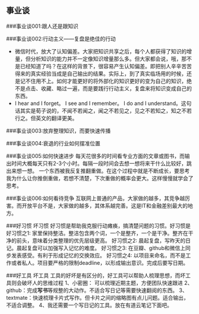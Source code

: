 ## 事业谈

###事业谈001:跟人还是跟知识

###事业谈002:行动主义——复盘是绝佳的行动
- 微信时代，放大了认知偏差。大家把知识共享之后，每个人都获得了知识的增量，但分析知识的能力并不一定像知识增量那么多。但大家都会说，哦，那不是已经知道了吗？在这样的背景下，很容易产生认知偏差。即把别人辛辛苦苦得来的真实经验当成是自己输出的结果。实际上，到了真实临场用的时候，还是记不住用不上。如何才能更好的将外部化的知识更好的变为自己的知识，绝不是点击、收藏、略过一遍，而是要践行行动主义，复盘来将知识变成自己的东西。
- I hear and I forget。 I see and I remember。 I do and I understand。这句话其实是荀子说的，不闻不若闻之，闻之不若见之，见之不若知之，知之不若行之。但英文的翻译更美。

###事业谈003:放弃整理知识，而要快速传播


###事业谈004:衰退的行业如何摆准位置

###事业谈005:如何快速进步
每天花很多的时间看专业方面的文章或图书，而输出时间大概每天只有2-3个小时。每隔一段时间会去想一想将来干什么比较好，跳出来想一想。
一个东西被我反复推翻重做。在这个过程中就是不断成长，要思考我为什么让你推倒重做，若想不清楚，下次重做的概率会更大。这样慢慢就学会了思考。

###事业谈006:如何看待竞争
互联网上普通的产品，大家做的越多，其竞争越厉害。而开放平台不是，大家做的越多，其体系越完善。这是IT和金融差别最大的地方。

###好习惯 坏习惯
好习惯是帮助我克服行动瘫痪，搞清楚问题的习惯。好习惯是
好习惯之1: 家里保持整洁。整洁包含两个词，一个是整齐，一个是干净。整齐在干净的前头，意味着分类整理的优先层级更高。
好习惯之2: 晨起复盘，写昨天的日记。晨起复盘可以加强写入记忆的难度。
好习惯之3: 在豆瓣、github和微信上同步发表感受。有利于形成记忆的交换效应。
好习惯之4: 以项目来命名，而不是工作或者私人。项目要严格的限制deadline，以形成输出意识。完成后要写日期。


###好工具 坏工具
工具的好坏是有区分的，好工具可以帮助人梳理思想，而坏工具则会破坏人的思维过程
1、小密圈： 可以梳理近期主题，方便团队快速跟进
2、github：完成**写书**等规整的大动作。不适合写日记等需要快速翻阅的东西。
3、textmate：快速梳理卡片式写作。但卡片之间的缩略图有点儿问题。适合输出，不适合调整。
4、我还需要一个写日记的工具。放在有道云笔记下面吧。

